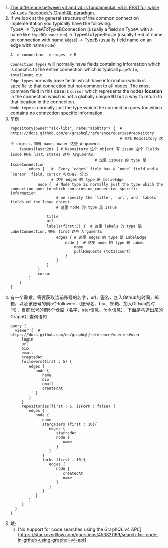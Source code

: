 1. [The difference between v3 and v4 is fundamental: v3 is RESTful, while v4 uses Facebook's GraphQL paradigm.](https://www.reddit.com/r/github/comments/bny3yp/github_api_v3_vs_v4_for_java/)
1. If we look at the general structure of the common connection implementation you typically have the following:  
   TypeA -> TypeAToTypeBConnection (usually a field on TypeA with a name like `typeBConnection`) -> TypeAToTypeBEdge (usually field of name on connection with name `edges`) -> TypeB (usually field name on an edge with name `node`)
   ```
   A -> connection -> edges -> B
   ```
   `Connection types` will normally have fields containing information which is specific to the entire connection which is typicall `pageInfo`, `totalCount`, etc.  
   `Edge types` normally have fields which have information which is specific to that connection but not common to all nodes. The most common field in this case is `cursor` which represents the nodes **location** in the connection which is not a globally unique ID but a way to return to that location in the connection.  
   `Node type` is normally just the type which the connection goes too which contains no connection specific information.  
1. 举例
    ```
    repository(owner:"aio-libs", name:"aiohttp") {  # https://docs.github.com/en/graphql/reference/queries#repository  
                                                    # 查找 Repository 这个 object，拥有 name、owner 这些 Arguments
        issues(last:20) { # Repository 这个 object 有 issue 这个 Fields，issue 拥有 last、states 这些 Arguments
                                         # 这里 issues 的 type 是 IssueConnection
            edges {   #  Every `edges` field has a `node` field and a `cursor` field. cursor 可以用于 分页
                      # 这里 edges 的 type 是 IssueEdge
                node {  # Node type is normally just the type which the connection goes to which contains no connection specific information
                        # we specify the `title`, `url`, and `labels` fields of the Issue object.
                        # 这里 node 的 type 是 Issue
                        
                    title
                    url
                    labels(first:5) {  # 这里 labels 的 type 是 LabelConnection，拥有 first 这些 Arguments
                        edges { # 这里 edges 的 type 是 LabelEdge
                            node {  # 这里 node 的 type 是 Label
                                name
                                pullRequests {totalCount}
                            }
                        }
                    }
                }
                cursor
            }
        }
    }
    ```
1. 有一个需求，需要获取当前账号的名字，url，签名，加入Github的时间，邮箱，以及该账号的前5个followers（账号名、bio、邮箱、加入Github的时间），当前账号的前5个仓库（名字、star信息、fork信息），下面是构造出来的GraphQL查询语句
    ```
   query {
      viewer {  # https://docs.github.com/en/graphql/reference/queries#user
         login
         url
         bio
         email
         createdAt
         followers(first : 5) {
            edges {
               node {
                  name
                  bio
                  email
                  createdAt
               }
            }
         }
         repositories(first : 5, isFork : false) {
            edges {
               node {
                  name
                  stargazers (first : 10){
                     edges {
                        starredAt
                        node {
                           name
                        }
                     }
                  }
                  forks (first : 10){
                     edges {
                        node {
                           createdAt
                           name
                        }
                     }
                  }
               }
            }
         }
      }
   }
    ```
1. 坑:
   1. [No support for code searches using the GraphQL v4 API.](https://stackoverflow.com/questions/45382069/search-for-code-in-github-using-graphql-v4-api]
